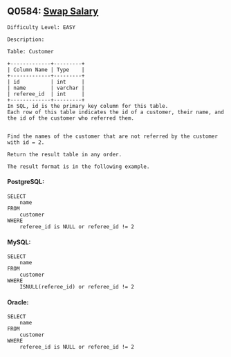 ## Q0584: [Swap Salary](https://leetcode.com/problems/find-customer-referee/)

```
Difficulty Level: EASY
```

```
Description:

Table: Customer

+-------------+---------+
| Column Name | Type    |
+-------------+---------+
| id          | int     |
| name        | varchar |
| referee_id  | int     |
+-------------+---------+
In SQL, id is the primary key column for this table.
Each row of this table indicates the id of a customer, their name, and the id of the customer who referred them.
 

Find the names of the customer that are not referred by the customer with id = 2.

Return the result table in any order.

The result format is in the following example.
```

#### PostgreSQL:

```
SELECT
    name
FROM
    customer
WHERE
    referee_id is NULL or referee_id != 2
```

#### MySQL:

```
SELECT
    name
FROM
    customer
WHERE
    ISNULL(referee_id) or referee_id != 2
```

#### Oracle:

```
SELECT
    name
FROM
    customer
WHERE
    referee_id is NULL or referee_id != 2
```